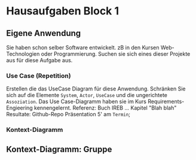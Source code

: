 # Hausaufgaben Block 1

## Eigene Anwendung

Sie haben schon selber Software entwickelt. zB in den Kursen Web-Technologien oder Programmierung. Suchen sie sich eines dieser Projekte aus für diese Aufgabe aus.

### Use Case (Repetition)
Erstellen die das UseCase Diagram für diese Anwendung. Schränken Sie sich auf die Elemente `System`, `Actor`, `UseCase` und die ungerichtete `Assoziation`. Das Use Case-Diagramm haben sie im Kurs Requirements-Engieering kennengelernt. Referenz: Buch IREB ... Kapitel "Blah blah" 
Resultate: Github-Repo
Präsentation 5' am `Termin`;

### Kontext-Diagramm


## Kontext-Diagramm: Gruppe
